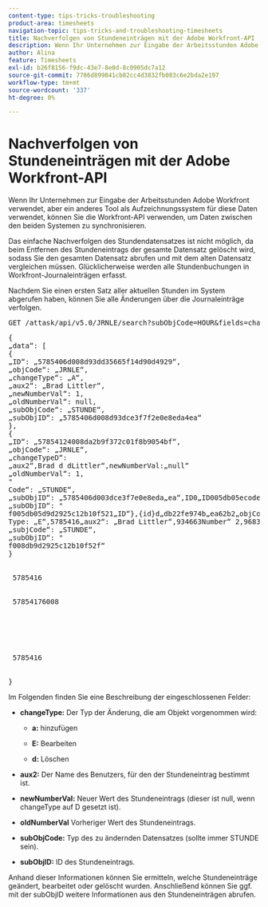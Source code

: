 ```yaml
---
content-type: tips-tricks-troubleshooting
product-area: timesheets
navigation-topic: tips-tricks-and-troubleshooting-timesheets
title: Nachverfolgen von Stundeneinträgen mit der Adobe Workfront-API
description: Wenn Ihr Unternehmen zur Eingabe der Arbeitsstunden Adobe Workfront verwendet, aber ein anderes Tool als Aufzeichnungssystem für diese Daten verwendet, können Sie die Workfront-API verwenden, um Daten zwischen den beiden Systemen zu synchronisieren.
author: Alina
feature: Timesheets
exl-id: b26f8156-f9dc-43e7-8e0d-8c0905dc7a12
source-git-commit: 7786d899841cb82cc4d3832fb083c6e2bda2e197
workflow-type: tm+mt
source-wordcount: '337'
ht-degree: 0%

---
```


# Nachverfolgen von Stundeneinträgen mit der Adobe Workfront-API

Wenn Ihr Unternehmen zur Eingabe der Arbeitsstunden Adobe Workfront verwendet, aber ein anderes Tool als Aufzeichnungssystem für diese Daten verwendet, können Sie die Workfront-API verwenden, um Daten zwischen den beiden Systemen zu synchronisieren.

Das einfache Nachverfolgen des Stundendatensatzes ist nicht möglich, da beim Entfernen des Stundeneintrags der gesamte Datensatz gelöscht wird, sodass Sie den gesamten Datensatz abrufen und mit dem alten Datensatz vergleichen müssen. Glücklicherweise werden alle Stundenbuchungen in Workfront-Journaleinträgen erfasst.

Nachdem Sie einen ersten Satz aller aktuellen Stunden im System abgerufen haben, können Sie alle Änderungen über die Journaleinträge verfolgen.
<pre>GET /attask/api/v5.0/JRNLE/search?subObjCode=HOUR&amp;fields=changeType,aux2,newNumberVal,oldNumberVal,subObjCode,subObjID</pre><pre>{<br>„data“: &lbrack;<br>{<br>„ID“: „5785406d008d93dd35665f14d90d4929“,<br>„objCode“: „JRNLE“,<br>„changeType“: „A“,<br>„aux2“: „Brad Littler“,<br>„newNumberVal“: 1,<br>„oldNumberVal“: null,<br>„subObjCode“: „STUNDE“,<br>„subObjID“: „5785406d008d93dce3f7f2e0e8eda4ea“<br>},<br>{<br>„ID“: „57854124008da2b9f372c01f8b9054bf“,<br>„objCode“: „JRNLE“,<br>„changeTypeD“:<br>„aux2“,Brad d dLittler“,newNumberVal:„null“<br>„oldNumberVal“: 1,<br>"<br>Code“: „STUNDE“,<br>„subObjID“: „5785406d003dce3f7e0e8eda„ea“,ID0„ID005db05ecode“: „JRNLE“,A00type„a05ecode„a„a„a„a„a„a„a„a„a„a„a„a„a„a„a„a„a„a„a„a„a„a„a„a„a„a„a„a „STUNDE“,<br>„subObjID“: "<br>f005db05d9d2925c12b10f521„ID“},{id}d„db22fe974b„ea62b2„objCode:„JRNLE“,<br>Type: „E“,5785416„aux2“: „Brad Littler“,934663Number“ 2,968366„oldNumberVal“: 1,<br>„subjCode“: „STUNDE“,<br>„subObjID“: "<br>f008db9d2925c12b10f52f“<br>}<br> <br> <br> 5785416 <br> <br> <br> 57854176008 <br> <br> <br> <br> <br> <br> <br> 5785416 <br> <br> <br>&rbrace;</pre>Im Folgenden finden Sie eine Beschreibung der eingeschlossenen Felder:

* **changeType:** Der Typ der Änderung, die am Objekt vorgenommen wird:

   * **a:** hinzufügen

   * **E:** Bearbeiten

   * **d:** Löschen

* **aux2:** Der Name des Benutzers, für den der Stundeneintrag bestimmt ist.

* **newNumberVal:** Neuer Wert des Stundeneintrags (dieser ist null, wenn changeType auf D gesetzt ist).

* **oldNumberVal** Vorheriger Wert des Stundeneintrags.

* **subObjCode:** Typ des zu ändernden Datensatzes (sollte immer STUNDE sein).

* **subObjID:** ID des Stundeneintrags.

Anhand dieser Informationen können Sie ermitteln, welche Stundeneinträge geändert, bearbeitet oder gelöscht wurden. Anschließend können Sie ggf. mit der subObjID weitere Informationen aus den Stundeneinträgen abrufen.
